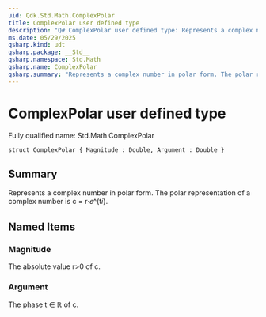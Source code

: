 ```yaml
---
uid: Qdk.Std.Math.ComplexPolar
title: ComplexPolar user defined type
description: "Q# ComplexPolar user defined type: Represents a complex number in polar form. The polar representation of a complex number is c = r⋅𝑒^(t𝑖)."
ms.date: 05/29/2025
qsharp.kind: udt
qsharp.package: __Std__
qsharp.namespace: Std.Math
qsharp.name: ComplexPolar
qsharp.summary: "Represents a complex number in polar form. The polar representation of a complex number is c = r⋅𝑒^(t𝑖)."
---
```


# ComplexPolar user defined type

Fully qualified name: Std.Math.ComplexPolar

```qsharp
struct ComplexPolar { Magnitude : Double, Argument : Double }
```

## Summary
Represents a complex number in polar form.
The polar representation of a complex number is c = r⋅𝑒^(t𝑖).

## Named Items
### Magnitude
The absolute value r>0 of c.
### Argument
The phase t ∈ ℝ of c.
